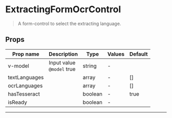 # ExtractingFormOcrControl

> A form-control to select the extracting language.

## Props

| Prop name     | Description                   | Type    | Values | Default |
| ------------- | ----------------------------- | ------- | ------ | ------- |
| v-model       | Input value<br/>`@model` true | string  | -      |         |
| textLanguages |                               | array   | -      | []      |
| ocrLanguages  |                               | array   | -      | []      |
| hasTesseract  |                               | boolean | -      | true    |
| isReady       |                               | boolean | -      |         |

---
